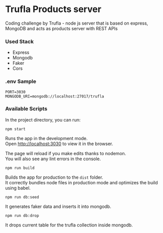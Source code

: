 # Trufla Products server

Coding challenge by Trufla - node js server that is based on express, MongoDB and acts as products server with REST APIs

### Used Stack

- Express
- Mongodb
- Faker
- Cors

### .env Sample

`PORT=3030` <br />
`MONGODB_URI=mongodb://localhost:27017/trufla`

### Available Scripts

In the project directory, you can run:

`npm start`

Runs the app in the development mode.<br />
Open [http://localhost:3030](http://localhost:3030) to view it in the browser.

The page will reload if you make edits thanks to nodemon. <br />
You will also see any lint errors in the console.

`npm run build`

Builds the app for production to the `dist` folder.<br />
It correctly bundles node files in production mode and optimizes the build using babel.

`npm run db:seed`

It generates faker data and inserts it into mongodb.

`npm run db:drop`

It drops current table for the trufla collection inside mongodb.
